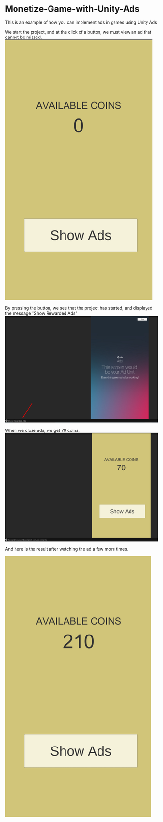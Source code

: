 # Monetize-Game-with-Unity-Ads
This is an example of how you can implement ads in games using Unity Ads

We start the project, and at the click of a button, we must view an ad that cannot be missed.
![Screenshot 1](https://github.com/curlyboii/Monetize-Game-with-Unity-Ads/blob/main/1.png)

By pressing the button, we see that the project has started, and displayed the message "Show Rewarded Ads"
![Screenshot 2](https://github.com/curlyboii/Monetize-Game-with-Unity-Ads/blob/main/2.png)

When we close ads, we get 70 coins.
![Screenshot 3](https://github.com/curlyboii/Monetize-Game-with-Unity-Ads/blob/main/3.png)

And here is the result after watching the ad a few more times.

![Screenshot 4](https://github.com/curlyboii/Monetize-Game-with-Unity-Ads/blob/main/4.png)
